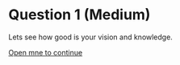 # Question 1 (Medium)
Lets see how good is your vision and knowledge.


[Open mne to continue](https://messy447.netlify.app/)
